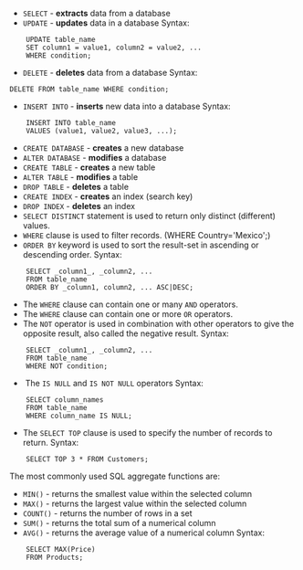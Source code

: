 
- `SELECT` - **extracts** data from a database
- `UPDATE` - **updates** data in a database
  Syntax:
```
	UPDATE table_name
	SET column1 = value1, column2 = value2, ...
	WHERE condition;
```

- `DELETE` - **deletes** data from a database
  Syntax:
```
DELETE FROM table_name WHERE condition;
```

- `INSERT INTO` - **inserts** new data into a database
 Syntax:
```
	INSERT INTO table_name
	VALUES (value1, value2, value3, ...);
```
 
- `CREATE DATABASE` - **creates** a new database
- `ALTER DATABASE` - **modifies** a database
- `CREATE TABLE` - **creates** a new table
- `ALTER TABLE` - **modifies** a table
- `DROP TABLE` - **deletes** a table
- `CREATE INDEX` - **creates** an index (search key)
- `DROP INDEX` - **deletes** an index
- `SELECT DISTINCT` statement is used to return only distinct (different) values.
- `WHERE` clause is used to filter records. (WHERE Country='Mexico';)
- `ORDER BY` keyword is used to sort the result-set in ascending or descending order.
  Syntax:
```
	SELECT _column1_, _column2, ...
	FROM table_name   
	ORDER BY _column1, column2, ... ASC|DESC;
```
 
 - The `WHERE` clause can contain one or many `AND` operators.
 - The `WHERE` clause can contain one or more `OR` operators.
 - The `NOT` operator is used in combination with other operators to give the opposite result, also called the negative result.
   Syntax:
```
	SELECT _column1_, _column2, ...
	FROM table_name   
	WHERE NOT condition;
```

 -  The `IS NULL` and `IS NOT NULL` operators
   Syntax:
```
	SELECT column_names
	FROM table_name
	WHERE column_name IS NULL;
```

 - The `SELECT TOP` clause is used to specify the number of records to return.
   Syntax:
```
	SELECT TOP 3 * FROM Customers;
```

The most commonly used SQL aggregate functions are:
- `MIN()` - returns the smallest value within the selected column
- `MAX()` - returns the largest value within the selected column
- `COUNT()` - returns the number of rows in a set
- `SUM()` - returns the total sum of a numerical column
- `AVG()` - returns the average value of a numerical column
Syntax:
```
	SELECT MAX(Price)
	FROM Products;
```
